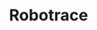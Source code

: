---
title: Robotrace
level: 1
external: https://espenec.files.wordpress.com/2015/09/lego-mindstorms-del-1-4.pdf
---
